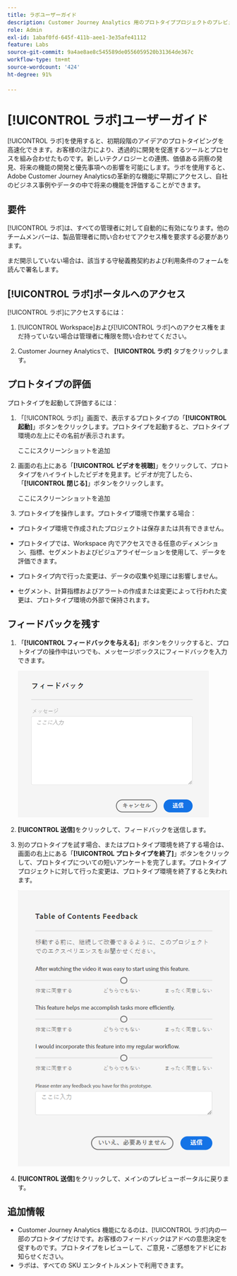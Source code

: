 ```yaml
---
title: ラボユーザーガイド
description: Customer Journey Analytics 用のプロトタイププロジェクトのプレビュー
role: Admin
exl-id: 1abaf0fd-645f-411b-aee1-3e35afe41112
feature: Labs
source-git-commit: 9a4ae8ae8c545589de0556059520b31364de367c
workflow-type: tm+mt
source-wordcount: '424'
ht-degree: 91%

---
```


# [!UICONTROL ラボ]ユーザーガイド

[!UICONTROL ラボ]を使用すると、初期段階のアイデアのプロトタイピングを高速化できます。お客様の注力により、透過的に開発を促進するツールとプロセスを組み合わせたものです。新しいテクノロジーとの連携、価値ある洞察の発見、将来の機能の開発と優先事項への影響を可能にします。ラボを使用すると、Adobe Customer Journey Analyticsの革新的な機能に早期にアクセスし、自社のビジネス事例やデータの中で将来の機能を評価することができます。

## 要件

[!UICONTROL ラボ]は、すべての管理者に対して自動的に有効になります。他のチームメンバーは、製品管理者に問い合わせてアクセス権を要求する必要があります。

まだ開示していない場合は、該当する守秘義務契約および利用条件のフォームを読んで署名します。

## [!UICONTROL ラボ]ポータルへのアクセス

[!UICONTROL ラボ]にアクセスするには：

1. [!UICONTROL Workspace]および[!UICONTROL ラボ]へのアクセス権をまだ持っていない場合は管理者に権限を問い合わせてください。

1. Customer Journey Analyticsで、 **[!UICONTROL ラボ]** タブをクリックします。

## プロトタイプの評価

プロトタイプを起動して評価するには：

1. 「[!UICONTROL ラボ]」画面で、表示するプロトタイプの「**[!UICONTROL 起動]**」ボタンをクリックします。プロトタイプを起動すると、プロトタイプ環境の左上にその名前が表示されます。

   ここにスクリーンショットを追加

1. 画面の右上にある「**[!UICONTROL ビデオを視聴]**」をクリックして、プロトタイプをハイライトしたビデオを見ます。ビデオが完了したら、「**[!UICONTROL 閉じる]**」ボタンをクリックします。

   ここにスクリーンショットを追加

1. プロトタイプを操作します。プロトタイプ環境で作業する場合：

* プロトタイプ環境で作成されたプロジェクトは保存または共有できません。

* プロトタイプでは、Workspace 内でアクセスできる任意のディメンション、指標、セグメントおよびビジュアライゼーションを使用して、データを評価できます。

* プロトタイプ内で行った変更は、データの収集や処理には影響しません。

* セグメント、計算指標およびアラートの作成または変更によって行われた変更は、プロトタイプ環境の外部で保持されます。

## フィードバックを残す

1. 「**[!UICONTROL フィードバックを与える]**」ボタンをクリックすると、プロトタイプの操作中はいつでも、メッセージボックスにフィードバックを入力できます。

   ![feedback_box](assets/give_feedback.png)

1. **[!UICONTROL 送信]**&#x200B;をクリックして、フィードバックを送信します。

1. 別のプロトタイプを試す場合、またはプロトタイプ環境を終了する場合は、画面の右上にある「**[!UICONTROL プロトタイプを終了]**」ボタンをクリックして、プロトタイプについての短いアンケートを完了します。プロトタイププロジェクトに対して行った変更は、プロトタイプ環境を終了すると失われます。

   ![新しいフィードバックボックス](assets/short-survey.png)

1. **[!UICONTROL 送信]**&#x200B;をクリックして、メインのプレビューポータルに戻ります。

## 追加情報

* Customer Journey Analytics 機能になるのは、[!UICONTROL ラボ]内の一部のプロトタイプだけです。お客様のフィードバックはアドべの意思決定を促すものです。プロトタイプをレビューして、ご意見・ご感想をアドビにお知らせください。
* ラボは、すべての SKU エンタイトルメントで利用できます。
